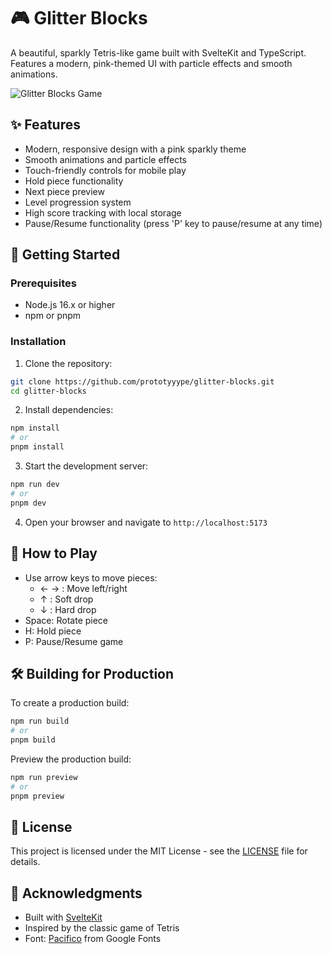 # 🎮 Glitter Blocks

A beautiful, sparkly Tetris-like game built with SvelteKit and TypeScript. Features a modern, pink-themed UI with particle effects and smooth animations.

![Glitter Blocks Game](.github/assets/barbie-tetris.gif)

## ✨ Features

- Modern, responsive design with a pink sparkly theme
- Smooth animations and particle effects
- Touch-friendly controls for mobile play
- Hold piece functionality
- Next piece preview
- Level progression system
- High score tracking with local storage
- Pause/Resume functionality (press 'P' key to pause/resume at any time)

## 🚀 Getting Started

### Prerequisites

- Node.js 16.x or higher
- npm or pnpm

### Installation

1. Clone the repository:
```bash
git clone https://github.com/prototyyype/glitter-blocks.git
cd glitter-blocks
```

2. Install dependencies:
```bash
npm install
# or
pnpm install
```

3. Start the development server:
```bash
npm run dev
# or
pnpm dev
```

4. Open your browser and navigate to `http://localhost:5173`

## 🎯 How to Play

- Use arrow keys to move pieces:
  - ← → : Move left/right
  - ↑ : Soft drop
  - ↓ : Hard drop
- Space: Rotate piece
- H: Hold piece
- P: Pause/Resume game

## 🛠️ Building for Production

To create a production build:

```bash
npm run build
# or
pnpm build
```

Preview the production build:

```bash
npm run preview
# or
pnpm preview
```

## 📝 License

This project is licensed under the MIT License - see the [LICENSE](LICENSE) file for details.

## 🙏 Acknowledgments

- Built with [SvelteKit](https://kit.svelte.dev/)
- Inspired by the classic game of Tetris
- Font: [Pacifico](https://fonts.google.com/specimen/Pacifico) from Google Fonts